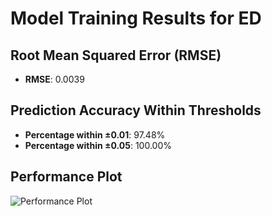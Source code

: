 # Model Training Results for ED

## Root Mean Squared Error (RMSE)
- **RMSE**: 0.0039

## Prediction Accuracy Within Thresholds
- **Percentage within ±0.01**: 97.48%
- **Percentage within ±0.05**: 100.00%

## Performance Plot
![Performance Plot](../imgs/ED.png)
